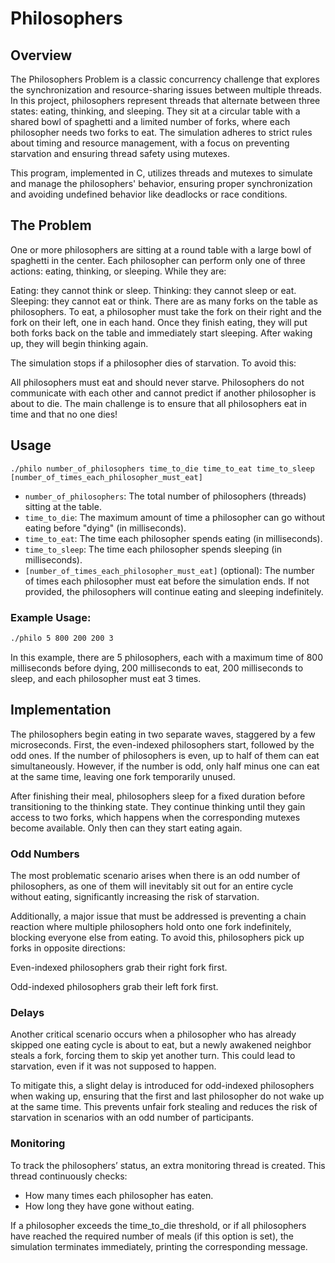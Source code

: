 # Philosophers

## Overview

The Philosophers Problem is a classic concurrency challenge that explores the synchronization and resource-sharing issues between multiple threads. In this project, philosophers represent threads that alternate between three states: eating, thinking, and sleeping. They sit at a circular table with a shared bowl of spaghetti and a limited number of forks, where each philosopher needs two forks to eat. The simulation adheres to strict rules about timing and resource management, with a focus on preventing starvation and ensuring thread safety using mutexes.

This program, implemented in C, utilizes threads and mutexes to simulate and manage the philosophers' behavior, ensuring proper synchronization and avoiding undefined behavior like deadlocks or race conditions.

## The Problem

One or more philosophers are sitting at a round table with a large bowl of spaghetti in the center.
Each philosopher can perform only one of three actions: eating, thinking, or sleeping. While they are:

Eating: they cannot think or sleep.
Thinking: they cannot sleep or eat.
Sleeping: they cannot eat or think.
There are as many forks on the table as philosophers. To eat, a philosopher must take the fork on their right and the fork on their left, one in each hand. Once they finish eating, they will put both forks back on the table and immediately start sleeping. After waking up, they will begin thinking again.

The simulation stops if a philosopher dies of starvation. To avoid this:

All philosophers must eat and should never starve.
Philosophers do not communicate with each other and cannot predict if another philosopher is about to die.
The main challenge is to ensure that all philosophers eat in time and that no one dies!

## Usage
```
./philo number_of_philosophers time_to_die time_to_eat time_to_sleep [number_of_times_each_philosopher_must_eat]
```
- `number_of_philosophers`: The total number of philosophers (threads) sitting at the table.
- `time_to_die`: The maximum amount of time a philosopher can go without eating before "dying" (in milliseconds).
- `time_to_eat`: The time each philosopher spends eating (in milliseconds).
- `time_to_sleep`: The time each philosopher spends sleeping (in milliseconds).
- `[number_of_times_each_philosopher_must_eat]` (optional): The number of times each philosopher must eat before the simulation ends. If not provided, the philosophers will continue eating and sleeping indefinitely.

### Example Usage:

   ```bash
   ./philo 5 800 200 200 3
 ```
In this example, there are 5 philosophers, each with a maximum time of 800 milliseconds before dying, 200 milliseconds to eat, 200 milliseconds to sleep, and each philosopher must eat 3 times.

## Implementation

The philosophers begin eating in two separate waves, staggered by a few microseconds. First, the even-indexed philosophers start, followed by the odd ones. If the number of philosophers is even, up to half of them can eat simultaneously. However, if the number is odd, only half minus one can eat at the same time, leaving one fork temporarily unused.

After finishing their meal, philosophers sleep for a fixed duration before transitioning to the thinking state. They continue thinking until they gain access to two forks, which happens when the corresponding mutexes become available. Only then can they start eating again.

### Odd Numbers

The most problematic scenario arises when there is an odd number of philosophers, as one of them will inevitably sit out for an entire cycle without eating, significantly increasing the risk of starvation.

Additionally, a major issue that must be addressed is preventing a chain reaction where multiple philosophers hold onto one fork indefinitely, blocking everyone else from eating. To avoid this, philosophers pick up forks in opposite directions:

Even-indexed philosophers grab their right fork first.

Odd-indexed philosophers grab their left fork first.

### Delays

Another critical scenario occurs when a philosopher who has already skipped one eating cycle is about to eat, but a newly awakened neighbor steals a fork, forcing them to skip yet another turn. This could lead to starvation, even if it was not supposed to happen.

To mitigate this, a slight delay is introduced for odd-indexed philosophers when waking up, ensuring that the first and last philosopher do not wake up at the same time. This prevents unfair fork stealing and reduces the risk of starvation in scenarios with an odd number of participants.

### Monitoring

To track the philosophers’ status, an extra monitoring thread is created. This thread continuously checks:

- How many times each philosopher has eaten.
- How long they have gone without eating.

If a philosopher exceeds the time_to_die threshold, or if all philosophers have reached the required number of meals (if this option is set), the simulation terminates immediately, printing the corresponding message.


